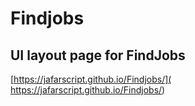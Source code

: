 # Findjobs
## UI layout page for FindJobs
[https://jafarscript.github.io/Findjobs/]( https://jafarscript.github.io/Findjobs/)
